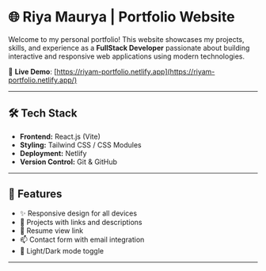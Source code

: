 # 🌐 Riya Maurya | Portfolio Website

Welcome to my personal portfolio! This website showcases my projects, skills, and experience as a **FullStack Developer** passionate about building interactive and responsive web applications using modern technologies.

🚀 **Live Demo**: [https://riyam-portfolio.netlify.app](https://riyam-portfolio.netlify.app/)

---

## 🛠️ Tech Stack

- **Frontend:** React.js (Vite)
- **Styling:** Tailwind CSS / CSS Modules
- **Deployment:** Netlify
- **Version Control:** Git & GitHub

---

## 📂 Features

- ✨ Responsive design for all devices
- 💼 Projects with links and descriptions
- 📃 Resume view link
- 📫 Contact form with email integration
- 🌙 Light/Dark mode toggle 

---




